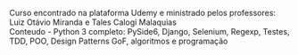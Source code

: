 Curso encontrado na plataforma Udemy e ministrado pelos professores: Luiz Otávio Miranda e Tales Calogi Malaquias <br>
Conteudo - Python 3 completo: PySide6, Django, Selenium, Regexp, Testes, TDD, POO, Design Patterns GoF, algoritmos e programação
